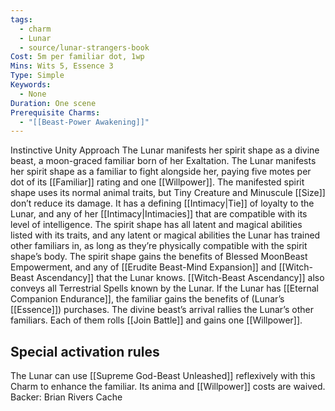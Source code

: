 ```yaml
---
tags:
  - charm
  - Lunar
  - source/lunar-strangers-book
Cost: 5m per familiar dot, 1wp
Mins: Wits 5, Essence 3
Type: Simple
Keywords:
  - None
Duration: One scene
Prerequisite Charms:
  - "[[Beast-Power Awakening]]"
---
```

Instinctive Unity Approach The Lunar manifests her spirit shape as a divine beast, a moon-graced familiar born of her Exaltation.
The Lunar manifests her spirit shape as a familiar to fight alongside her, paying five motes per dot of its [[Familiar]] rating and one [[Willpower]]. The manifested spirit shape uses its normal animal traits, but Tiny Creature and Minuscule [[Size]] don’t reduce its damage.
It has a defining [[Intimacy|Tie]] of loyalty to the Lunar, and any of her [[Intimacy|Intimacies]] that are compatible with its level of intelligence.
The spirit shape has all latent and magical abilities listed with its traits, and any latent or magical abilities the Lunar has trained other familiars in, as long as they’re physically compatible with the spirit shape’s body.
The spirit shape gains the benefits of Blessed MoonBeast Empowerment, and any of [[Erudite Beast-Mind Expansion]] and [[Witch-Beast Ascendancy]] that the Lunar knows. [[Witch-Beast Ascendancy]] also conveys all Terrestrial Spells known by the Lunar. If the Lunar has [[Eternal Companion Endurance]], the familiar gains the benefits of (Lunar’s [[Essence]]) purchases.
The divine beast’s arrival rallies the Lunar’s other familiars. Each of them rolls [[Join Battle]] and gains one [[Willpower]].


## Special activation rules

The Lunar can use [[Supreme God-Beast Unleashed]] reflexively with this Charm to enhance the familiar. Its anima and [[Willpower]] costs are waived.
Backer: Brian Rivers Cache